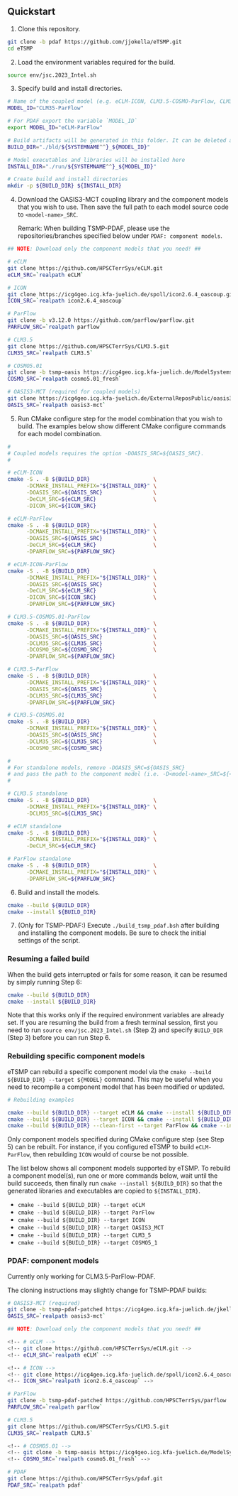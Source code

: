 ## Quickstart

1. Clone this repository.

```bash
git clone -b pdaf https://github.com/jjokella/eTSMP.git
cd eTSMP
```

2. Load the environment variables required for the build.

```bash
source env/jsc.2023_Intel.sh
```

3. Specify build and install directories.

```bash
# Name of the coupled model (e.g. eCLM-ICON, CLM3.5-COSMO-ParFlow, CLM3.5-ParFlow)
MODEL_ID="CLM35-ParFlow"

# For PDAF export the variable `MODEL_ID`
export MODEL_ID="eCLM-ParFlow"

# Build artifacts will be generated in this folder. It can be deleted after build.
BUILD_DIR="./bld/${SYSTEMNAME^^}_${MODEL_ID}"

# Model executables and libraries will be installed here
INSTALL_DIR="./run/${SYSTEMNAME^^}_${MODEL_ID}"

# Create build and install directories
mkdir -p ${BUILD_DIR} ${INSTALL_DIR}
```

4. Download the OASIS3-MCT coupling library and the component models that you wish
   to use. Then save the full path to each model source code to `<model-name>_SRC`.

   Remark: When building TSMP-PDAF, please use the
   repositories/branches specified below under `PDAF: component
   models`.

```bash
## NOTE: Download only the component models that you need! ##

# eCLM
git clone https://github.com/HPSCTerrSys/eCLM.git
eCLM_SRC=`realpath eCLM`

# ICON
git clone https://icg4geo.icg.kfa-juelich.de/spoll/icon2.6.4_oascoup.git
ICON_SRC=`realpath icon2.6.4_oascoup`

# ParFlow
git clone -b v3.12.0 https://github.com/parflow/parflow.git
PARFLOW_SRC=`realpath parflow`

# CLM3.5
git clone https://github.com/HPSCTerrSys/CLM3.5.git
CLM35_SRC=`realpath CLM3.5`

# COSMO5.01
git clone -b tsmp-oasis https://icg4geo.icg.kfa-juelich.de/ModelSystems/tsmp_src/cosmo5.01_fresh.git
COSMO_SRC=`realpath cosmo5.01_fresh`

# OASIS3-MCT (required for coupled models)
git clone https://icg4geo.icg.kfa-juelich.de/ExternalReposPublic/oasis3-mct
OASIS_SRC=`realpath oasis3-mct`
```

5. Run CMake configure step for the model combination that you wish to build. The
   examples below show different CMake configure commands for each model combination. 

```bash
#
# Coupled models requires the option -DOASIS_SRC=${OASIS_SRC}.
#

# eCLM-ICON
cmake -S . -B ${BUILD_DIR}                    \
      -DCMAKE_INSTALL_PREFIX="${INSTALL_DIR}" \
      -DOASIS_SRC=${OASIS_SRC}                \
      -DeCLM_SRC=${eCLM_SRC}                  \
      -DICON_SRC=${ICON_SRC}

# eCLM-ParFlow
cmake -S . -B ${BUILD_DIR}                    \
      -DCMAKE_INSTALL_PREFIX="${INSTALL_DIR}" \
      -DOASIS_SRC=${OASIS_SRC}                \
      -DeCLM_SRC=${eCLM_SRC}                  \
      -DPARFLOW_SRC=${PARFLOW_SRC}

# eCLM-ICON-ParFlow
cmake -S . -B ${BUILD_DIR}                    \
      -DCMAKE_INSTALL_PREFIX="${INSTALL_DIR}" \
      -DOASIS_SRC=${OASIS_SRC}                \
      -DeCLM_SRC=${eCLM_SRC}                  \
      -DICON_SRC=${ICON_SRC}		          \
      -DPARFLOW_SRC=${PARFLOW_SRC}

# CLM3.5-COSMO5.01-ParFlow
cmake -S . -B ${BUILD_DIR}                    \
      -DCMAKE_INSTALL_PREFIX="${INSTALL_DIR}" \
      -DOASIS_SRC=${OASIS_SRC}                \
      -DCLM35_SRC=${CLM35_SRC}                \
      -DCOSMO_SRC=${COSMO_SRC}                \
      -DPARFLOW_SRC=${PARFLOW_SRC}

# CLM3.5-ParFlow
cmake -S . -B ${BUILD_DIR}                    \
      -DCMAKE_INSTALL_PREFIX="${INSTALL_DIR}" \
      -DOASIS_SRC=${OASIS_SRC}                \
      -DCLM35_SRC=${CLM35_SRC}                \
      -DPARFLOW_SRC=${PARFLOW_SRC}

# CLM3.5-COSMO5.01
cmake -S . -B ${BUILD_DIR}                    \
      -DCMAKE_INSTALL_PREFIX="${INSTALL_DIR}" \
      -DOASIS_SRC=${OASIS_SRC}                \
      -DCLM35_SRC=${CLM35_SRC}                \
      -DCOSMO_SRC=${COSMO_SRC}

#
# For standalone models, remove -DOASIS_SRC=${OASIS_SRC}
# and pass the path to the component model (i.e. -D<model-name>_SRC=${<model-name>_SRC}).
#

# CLM3.5 standalone
cmake -S . -B ${BUILD_DIR}                    \
      -DCMAKE_INSTALL_PREFIX="${INSTALL_DIR}" \
      -DCLM35_SRC=${CLM35_SRC}

# eCLM standalone
cmake -S . -B ${BUILD_DIR}                    \
      -DCMAKE_INSTALL_PREFIX="${INSTALL_DIR}" \
      -DeCLM_SRC=${eCLM_SRC}

# ParFlow standalone
cmake -S . -B ${BUILD_DIR}                    \
      -DCMAKE_INSTALL_PREFIX="${INSTALL_DIR}" \
      -DPARFLOW_SRC=${PARFLOW_SRC}
```

6. Build and install the models.

```bash
cmake --build ${BUILD_DIR}
cmake --install ${BUILD_DIR}
```

7. (Only for TSMP-PDAF:) Execute `./build_tsmp_pdaf.bsh` after
   building and installing the component models. Be sure to check the
   initial settings of the script.

### Resuming a failed build

When the build gets interrupted or fails for some reason, it can be resumed by simply running Step 6:

```bash
cmake --build ${BUILD_DIR}
cmake --install ${BUILD_DIR}
```

Note that this works only if the required environment variables are already set. If you are resuming
the build from a fresh terminal session, first you need to run `source env/jsc.2023_Intel.sh`  (Step 2)
and specify `BUILD_DIR` (Step 3) before you can run Step 6.

### Rebuilding specific component models

eTSMP can rebuild a specific component model via the `cmake --build ${BUILD_DIR} --target ${MODEL}` command.
This may be useful when you need to recompile a component model that has been modified or updated.

```bash
# Rebuilding examples

cmake --build ${BUILD_DIR} --target eCLM && cmake --install ${BUILD_DIR}                  # Rebuilds eCLM
cmake --build ${BUILD_DIR} --target ICON && cmake --install ${BUILD_DIR}                  # Rebuilds ICON
cmake --build ${BUILD_DIR} --clean-first --target ParFlow && cmake --install ${BUILD_DIR} # Does a clean rebuild of ParFlow
```

Only component models specified during CMake configure step (see Step 5) can be rebuilt. For instance, if you
configured eTSMP to build `eCLM-ParFlow`, then rebuilding `ICON` would of course be not possible.

The list below shows all component models supported by eTSMP. To rebuild a component model(s),
run one or more commands below, wait until the build succeeds, then finally run 
`cmake --install ${BUILD_DIR}` so that the generated libraries and executables are copied to `${INSTALL_DIR}`.

- `cmake --build ${BUILD_DIR} --target eCLM`
- `cmake --build ${BUILD_DIR} --target ParFlow`
- `cmake --build ${BUILD_DIR} --target ICON`
- `cmake --build ${BUILD_DIR} --target OASIS3_MCT`
- `cmake --build ${BUILD_DIR} --target CLM3_5`
- `cmake --build ${BUILD_DIR} --target COSMO5_1`


### PDAF: component models

Currently only working for CLM3.5-ParFlow-PDAF.

The cloning instructions may slightly change for TSMP-PDAF builds:

```bash
# OASIS3-MCT (required)
git clone -b tsmp-pdaf-patched https://icg4geo.icg.kfa-juelich.de/jkeller/oasis3-mct
OASIS_SRC=`realpath oasis3-mct`

## NOTE: Download only the component models that you need! ##

<!-- # eCLM -->
<!-- git clone https://github.com/HPSCTerrSys/eCLM.git -->
<!-- eCLM_SRC=`realpath eCLM` -->

<!-- # ICON -->
<!-- git clone https://icg4geo.icg.kfa-juelich.de/spoll/icon2.6.4_oascoup.git -->
<!-- ICON_SRC=`realpath icon2.6.4_oascoup` -->

# ParFlow
git clone -b tsmp-pdaf-patched https://github.com/HPSCTerrSys/parflow
PARFLOW_SRC=`realpath parflow`

# CLM3.5
git clone https://github.com/HPSCTerrSys/CLM3.5.git
CLM35_SRC=`realpath CLM3.5`

<!-- # COSMO5.01 -->
<!-- git clone -b tsmp-oasis https://icg4geo.icg.kfa-juelich.de/ModelSystems/tsmp_src/cosmo5.01_fresh.git -->
<!-- COSMO_SRC=`realpath cosmo5.01_fresh` -->

# PDAF
git clone https://github.com/HPSCTerrSys/pdaf.git
PDAF_SRC=`realpath pdaf`
```
